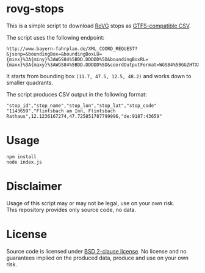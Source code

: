 # rovg-stops

This is a simple script to download [RoVG](http://www.rovg.de) stops as [GTFS-compatible CSV](https://developers.google.com/transit/gtfs/reference/stops-file).

The script uses the following endpoint:

```
http://www.bayern-fahrplan.de/XML_COORD_REQUEST?&jsonp=&boundingBox=&boundingBoxLU={minx}%3A{miny}%3AWGS84%5BDD.DDDDD%5D&boundingBoxRL={maxx}%3A{maxy}%3AWGS84%5BDD.DDDDD%5D&coordOutputFormat=WGS84%5BGGZHTXX%5D&type_1=STOP&outputFormat=json&inclFilter=1
```

It starts from bounding box `(11.7, 47.5, 12.5, 48.2)` and works down to smaller quadrants.

The script produces CSV output in the following format:

```
"stop_id","stop_name","stop_lon","stop_lat","stop_code"
"1143659","Flintsbach am Inn, Flintsbach Rathaus",12.1236167274,47.725851787799996,"de:9187:43659"
```

# Usage

```
npm install
node index.js
```

# Disclaimer

Usage of this script may or may not be legal, use on your own risk.  
This repository provides only source code, no data.

# License

Source code is licensed under [BSD 2-clause license](LICENSE). No license and no guarantees implied on the produced data, produce and use on your own risk.